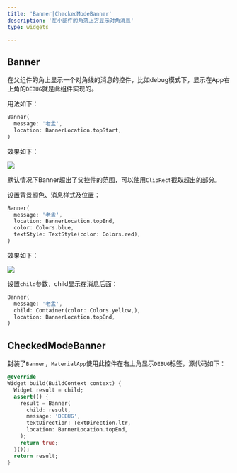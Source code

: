 ```yaml
---
title: 'Banner|CheckedModeBanner'
description: '在小部件的角落上方显示对角消息'
type: widgets

---
```




## Banner

在父组件的角上显示一个对角线的消息的控件，比如debug模式下，显示在App右上角的`DEBUG`就是此组件实现的。

用法如下：

```dart
Banner(
  message: '老孟',
  location: BannerLocation.topStart,
)
```

效果如下：

![](http://img.laomengit.com/baner_1.png)

默认情况下Banner超出了父控件的范围，可以使用`ClipRect`截取超出的部分。

设置背景颜色、消息样式及位置：

```dart
Banner(
  message: '老孟',
  location: BannerLocation.topEnd,
  color: Colors.blue,
  textStyle: TextStyle(color: Colors.red),
)
```

效果如下：

![](http://img.laomengit.com/banner_2.png)

设置`child`参数，child显示在消息后面：

```dart
Banner(
  message: '老孟',
  child: Container(color: Colors.yellow,),
  location: BannerLocation.topEnd,
)
```



## CheckedModeBanner

封装了`Banner`，`MaterialApp`使用此控件在右上角显示`DEBUG`标签，源代码如下：

```dart
@override
Widget build(BuildContext context) {
  Widget result = child;
  assert(() {
    result = Banner(
      child: result,
      message: 'DEBUG',
      textDirection: TextDirection.ltr,
      location: BannerLocation.topEnd,
    );
    return true;
  }());
  return result;
}
```


